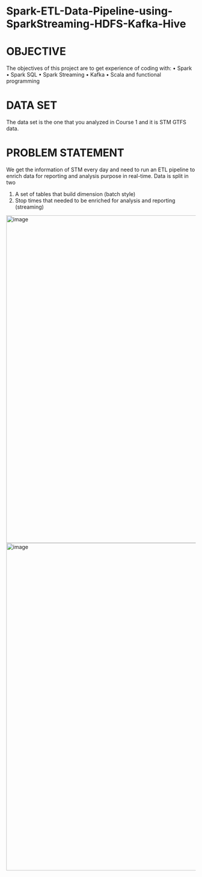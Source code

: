 # Spark-ETL-Data-Pipeline-using-SparkStreaming-HDFS-Kafka-Hive

# OBJECTIVE
The objectives of this project are to get experience of coding with:
  • Spark
  • Spark SQL
  • Spark Streaming
  • Kafka
  • Scala and functional programming

# DATA SET
The data set is the one that you analyzed in Course 1 and it is STM GTFS data.

# PROBLEM STATEMENT
We get the information of STM every day and need to run an ETL pipeline to enrich data for reporting and
analysis purpose in real-time. Data is split in two
  1. A set of tables that build dimension (batch style)
  2. Stop times that needed to be enriched for analysis and reporting (streaming)

<img width="869" alt="image" src="https://user-images.githubusercontent.com/45977153/115934549-41ef9200-a45f-11eb-8a82-4cef27396fc5.png">
<img width="869" alt="image" src="https://user-images.githubusercontent.com/45977153/115934568-4e73ea80-a45f-11eb-95a9-8be94dc3f054.png">
